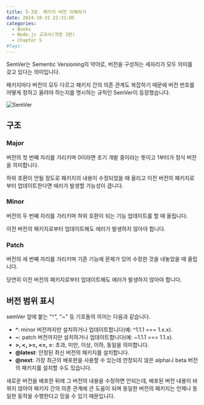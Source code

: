 ```yaml
---
title: 5-3장. 패키지 버전 이해하기
date: 2024-10-31 22:31:05
categories:
  - Books
  - Node.js 교과서(개정 3판)
  - Chapter 5
#tags:
---
```

SemVer는 Sementic Versioning의 약어로, 버전을 구성하는 세자리가 모두 의미를 갖고 있다는 의미입니다.

패키지마다 버전이 모두 다르고 패키지 간의 의존 관계도 복잡하기 때문에 버전 번호를 어떻게 정하고 올려야 하는지를 명시하는 규칙인 SemVer이 등장했습니다.

![SemVer](/images/semver.png)

## 구조

### Major

버전의 첫 번째 자리를 가리키며 0이라면 초기 개발 중이라는 뜻이고 1부터가 정식 버전을 의미합니다.

하위 호환이 안될 정도로 패키지의 내용이 수정되었을 때 올리고 이전 버전의 패키지로부터 업데이트한다면 에러가 발생할 가능성이 큽니다.

### Minor

버전의 두 번째 자리를 가리키며 하위 호환이 되는 기능 업데이트를 할 때 올립니다.

이전 버전의 패키지로부터 업데이트해도 에러가 발생하지 않아야 합니다.

### Patch

버전의 세 번째 자리를 가리키며 기존 기능에 문제가 있어 수정한 것을 내놓았을 때 올립니다.

당연히 이전 버전의 패키지로부터 업데이트해도 에러가 발생하지 않아야 합니다.

## 버전 범위 표시

semVer 앞에 붙는 "^", "~" 등 기호들의 의미는 다음과 같습니다.

- **^**: minor 버전까지만 설치하거나 업데이트합니다(예: ^1.1.1 === 1.x.x).
- **~**: patch 버전까지만 설치하거나 업데이트합니다(예: ~1.1.1 === 1.1.x).
- **\>, \<, \>=, \<=, =**: 초과, 미만, 이상, 이하, 동일을 의미합니다.
- **@latest**: 안정된 최신 버전의 패키지를 설치합니다.
- **@next**: 가장 최근의 배포판을 사용할 수 있는데 안정되지 않은 alpha나 beta 버전의 패키지를 설치할 수도 있습니다.

새로운 버전을 배포한 뒤에 그 버전의 내용을 수정하면 안되는데, 배포된 버전 내용이 바뀌지 않아야 패키지 간의 의존 관계에 큰 도움이 되며 동일한 버전의 패키지는 언제나 동일한 동작을 수행한다고 믿을 수 있기 때문입니다.
